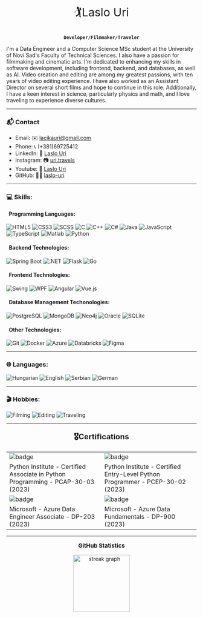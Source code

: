 <p align="center" style="font-size: 30px;">🏌Laslo Uri</p>

<p align="center"><strong><code>Developer/Filmmaker/Traveler</code></strong></p>

I'm a Data Engineer and a Computer Science MSc student at the University of Novi Sad's Faculty of Technical Sciences. I also have a passion for filmmaking and cinematic arts. I'm dedicated to enhancing my skills in software development, including frontend, backend, and databases, as well as AI. Video creation and editing are among my greatest passions, with ten years of video editing experience. I have also worked as an Assistant Director on several short films and hope to continue in this role. Additionally, I have a keen interest in science, particularly physics and math, and I love traveling to experience diverse cultures.

 ---
### 📬 Contact

- Email: ✉️ [lacikauri@gmail.com](<mailto:lacikauri@gmail.com>)
- Phone: 📞 (+381)69725412
- LinkedIn: 💼 [Laslo Uri](<http://www.linkedin.com/in/laslo-uri>)
- Instagram: 📷 [uri.travels](<https://www.instagram.com/uri.travels/>)
- Youtube: 🎥 [Laslo Uri](<https://www.youtube.com/@LasloUri>)
- GitHub: 🐱‍💻 [laslo-uri](<http://www.github.com/laslo-uri>)


 ---

### 💻 Skills:
#### &nbsp; Programming Languages:
![HTML5](<https://img.shields.io/badge/html5-%23E34F26.svg?style=for-the-badge&logo=html5&logoColor=white>)
![CSS3](<https://img.shields.io/badge/css3-%231572B6.svg?style=for-the-badge&logo=css3&logoColor=white>)
![SCSS](<https://img.shields.io/badge/scss-%231572B6.svg?style=for-the-badge&logo=sass&logoColor=white>)
![C](<https://img.shields.io/badge/c-%2300599C.svg?style=for-the-badge&logo=c&logoColor=white>)
![C++](<https://img.shields.io/badge/c++-%2300599C.svg?style=for-the-badge&logo=c%2B%2B&logoColor=white>)
![C#](<https://img.shields.io/badge/c%23-%23239120.svg?style=for-the-badge&logo=c-sharp&logoColor=white>)
![Java](<https://img.shields.io/badge/java-%23ED8B00.svg?style=for-the-badge&logo=java&logoColor=white>)
![JavaScript](<https://img.shields.io/badge/javascript-%23323330.svg?style=for-the-badge&logo=javascript&logoColor=%23F7DF1E>)
![TypeScript](<https://img.shields.io/badge/typescript-%23007ACC.svg?style=for-the-badge&logo=typescript&logoColor=white>)
![Matlab](<https://img.shields.io/badge/matlab-%230077B5.svg?style=for-the-badge&logo=mathworks&logoColor=white>)
![Python](<https://img.shields.io/badge/python-3670A0?style=for-the-badge&logo=python&logoColor=ffdd54>)

#### &nbsp; Backend Technologies:

![Spring Boot](<https://img.shields.io/badge/Spring_Boot-F2F4F9?style=for-the-badge&logo=spring-boot>)
![.NET](<https://img.shields.io/badge/.NET-5C2D91?style=for-the-badge&logo=.net&logoColor=white>)
![Flask](<https://img.shields.io/badge/Flask-000000?style=for-the-badge&logo=flask&logoColor=white>)
![Go](<https://img.shields.io/badge/go-%2300ADD8.svg?style=for-the-badge&logo=go&logoColor=white>)

#### &nbsp; Frontend Technologies:

![Swing](<https://img.shields.io/badge/Swing-01579B?style=for-the-badge&logo=java&logoColor=white>)
![WPF](<https://img.shields.io/badge/WPF-5C2D91?style=for-the-badge&logo=.net&logoColor=white>)
![Angular](<https://img.shields.io/badge/angular-%23DD0031.svg?style=for-the-badge&logo=angular&logoColor=white>)
![Vue.js](<https://img.shields.io/badge/vuejs-%2335495e.svg?style=for-the-badge&logo=vuedotjs&logoColor=%234FC08D>)

#### &nbsp; Database Management Techonologies:

![PostgreSQL](<https://img.shields.io/badge/PostgreSQL-316192?style=for-the-badge&logo=postgresql&logoColor=white>)
![MongoDB](<https://img.shields.io/badge/MongoDB-%234ea94b.svg?style=for-the-badge&logo=mongodb&logoColor=white>)
![Neo4j](<https://img.shields.io/badge/-Neo4j-008CC1?style=for-the-badge&logo=Neo4j&logoColor=white>)
![Oracle](<https://img.shields.io/badge/Oracle-F80000?style=for-the-badge&logo=oracle&logoColor=white>)
![SQLite](<https://img.shields.io/badge/SQLite-07405E?style=for-the-badge&logo=sqlite&logoColor=white>)

#### &nbsp; Other Technologies:

![Git](<https://img.shields.io/badge/git-%23F05033.svg?style=for-the-badge&logo=git&logoColor=white>)
![Docker](<https://img.shields.io/badge/docker-%230db7ed.svg?style=for-the-badge&logo=docker&logoColor=white>)
![Azure](<https://img.shields.io/badge/azure-%230072C6.svg?style=for-the-badge&logo=azure-devops&logoColor=white>)
![Databricks](<https://img.shields.io/badge/Databricks-FF3621?style=for-the-badge&logo=Databricks&logoColor=white>)
![Figma](<https://img.shields.io/badge/figma-%23F24E1E.svg?style=for-the-badge&logo=figma&logoColor=white>)

---

### 🌐 Languages:

![Hungarian](<https://img.shields.io/badge/Hungarian-%231572B6.svg?style=for-the-badge&logo=Hungary&logoColor=white>)
![English](<https://img.shields.io/badge/English-%2300599C.svg?style=for-the-badge&logo=United-States&logoColor=white>)
![Serbian](<https://img.shields.io/badge/Serbian-%23ED8B00.svg?style=for-the-badge&logo=Serbia&logoColor=white>)
![German](<https://img.shields.io/badge/German-%2320232a.svg?style=for-the-badge&logo=Germany&logoColor=white>)

---

### 🎬 Hobbies:

![Filming](<https://img.shields.io/badge/Filming-%2300599C.svg?style=for-the-badge&logo=YouTube&logoColor=white>)
![Editing](<https://img.shields.io/badge/Editing-%231572B6.svg?style=for-the-badge&logo=Adobe-Premiere-Pro&logoColor=white>)
![Traveling](<https://img.shields.io/badge/Traveling-%23ED8B00.svg?style=for-the-badge&logo=Tripadvisor&logoColor=white>)

---


<p align="center" style="font-size: 20px;"><b>🎖️Certifications</b></p>


<table>
<tr>
<td><img src="https://images.credly.com/images/4e248e82-9e87-4a63-9263-250fafe5fb1f/image.png" alt="badge"></td>
<td><img src="https://images.credly.com/images/b790eb12-ecb3-4b94-89be-61aa40c92e7c/image.png" alt="badge"></td>
</tr>
<tr>
<td>Python Institute - Certified Associate in Python Programming - PCAP-30-03 (2023)</td>
<td>Python Institute - Certified Entry-Level Python Programmer - PCEP-30-02 (2023)</td>

</tr>

<td><img src="https://images.credly.com/images/61542181-0e8d-496c-a17c-3d4bf590eda1/azure-data-engineer-associate-600x600.png" alt="badge"></td>
<td><img src="https://images.credly.com/images/70eb1e3f-d4de-4377-a062-b20fb29594ea/azure-data-fundamentals-600x600.png" alt="badge"></td>
</tr>

<tr>
<td>Microsoft - Azure Data Engineer Associate - DP-203 (2023)</td>
<td>Microsoft - Azure Data Fundamentals - DP-900 (2023)</td>
</tr>
</table>

---


<div align="center">

<p align="center" style="font-size: 15px;"><b>GitHub Statistics</b></p>

<img src="https://streak-stats.demolab.com?user=laslo-uri&locale=en&mode=daily&theme=blue_navy&hide_border=false&border_radius=5&order=3" height="150" alt="streak graph"/>
</div>
